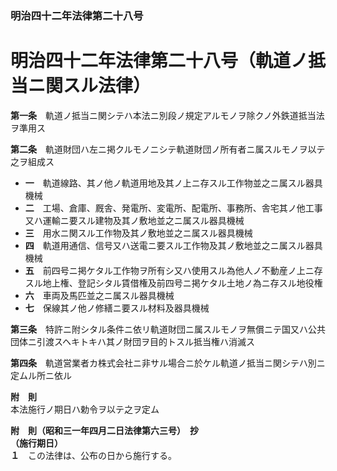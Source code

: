 ### 明治四十二年法律第二十八号  
# 明治四十二年法律第二十八号（軌道ノ抵当ニ関スル法律）  
  
**第一条**　軌道ノ抵当ニ関シテハ本法ニ別段ノ規定アルモノヲ除クノ外鉄道抵当法ヲ準用ス  
  
**第二条**　軌道財団ハ左ニ掲クルモノニシテ軌道財団ノ所有者ニ属スルモノヲ以テ之ヲ組成ス  
* **一**　軌道線路、其ノ他ノ軌道用地及其ノ上ニ存スル工作物並之ニ属スル器具機械  
* **二**　工場、倉庫、厩舎、発電所、変電所、配電所、事務所、舎宅其ノ他工事又ハ運輸ニ要スル建物及其ノ敷地並之ニ属スル器具機械  
* **三**　用水ニ関スル工作物及其ノ敷地並之ニ属スル器具機械  
* **四**　軌道用通信、信号又ハ送電ニ要スル工作物及其ノ敷地並之ニ属スル器具機械  
* **五**　前四号ニ掲ケタル工作物ヲ所有シ又ハ使用スル為他人ノ不動産ノ上ニ存スル地上権、登記シタル賃借権及前四号ニ掲ケタル土地ノ為ニ存スル地役権  
* **六**　車両及馬匹並之ニ属スル器具機械  
* **七**　保線其ノ他ノ修繕ニ要スル材料及器具機械  
  
**第三条**　特許ニ附シタル条件ニ依リ軌道財団ニ属スルモノヲ無償ニテ国又ハ公共団体ニ引渡スヘキトキハ其ノ財団ヲ目的トスル抵当権ハ消滅ス  
  
**第四条**　軌道営業者カ株式会社ニ非サル場合ニ於ケル軌道ノ抵当ニ関シテハ別ニ定ムル所ニ依ル  
  
**附　則**  
本法施行ノ期日ハ勅令ヲ以テ之ヲ定ム  
  
**附　則（昭和三一年四月二日法律第六三号）　抄**  
**（施行期日）**  
**１**　この法律は、公布の日から施行する。  
  
